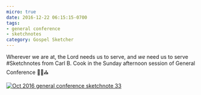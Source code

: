 ```yaml
---
micro: true
date: 2016-12-22 06:15:15-0700
tags:
- general conference
- sketchnotes
category: Gospel Sketcher
---
```


Wherever we are at, the Lord needs us to serve, and *we* need us to serve
#Sketchnotes from Carl B. Cook in the Sunday afternoon session of General Conference ✍🏼⛪️

[![Oct 2016 general conference sketchnote 33](http://www.gospelsketcher.org/uploads/2018/97b7a8b15a.jpg)](http://www.gospelsketcher.org/uploads/2018/97b7a8b15a.jpg)